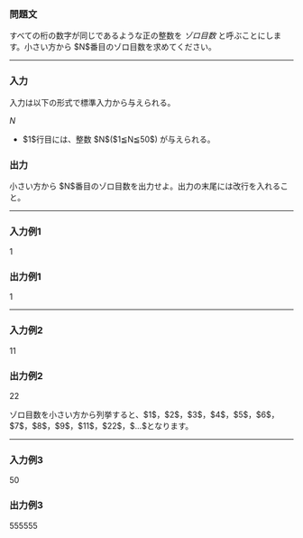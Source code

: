
<div>

<section>

### **問題文**

<p>
すべての桁の数字が同じであるような正の整数を 
<dfn>
ゾロ目数
</dfn>
と呼ぶことにします。小さい方から $N$番目のゾロ目数を求めてください。
</p>

</section>

---

<div>

<section>

### **入力**

<p>
入力は以下の形式で標準入力から与えられる。
</p>

<div>

$N$
</div>

<ul>

<li>
$1$行目には、整数 $N$($1≦N≦50$) が与えられる。
</li>

</ul>

</section>

<section>

### **出力**

<p>
小さい方から $N$番目のゾロ目数を出力せよ。出力の末尾には改行を入れること。
</p>

</section>

</div>

---

<section>

### **入力例1**

<div>

1

</div>

</section>

<section>

### **出力例1**

<div>

1

</div>

</section>

---

<section>

### **入力例2**

<div>

11

</div>

</section>

<section>

### **出力例2**

<div>

22

</div>

<p>
ゾロ目数を小さい方から列挙すると、$1$，$2$，$3$，$4$，$5$，$6$，$7$，$8$，$9$，$11$，$22$，$...$となります。
</p>

</section>

---

<section>

### **入力例3**

<div>

50

</div>

</section>

<section>

### **出力例3**

<div>

555555

</div>

</section>

</div>
